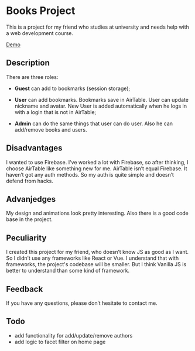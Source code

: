# Books Project

This is a project for my friend who studies at university and needs help with a web development course.

[Demo](https://books-university-project.netlify.app/)

## Description

There are three roles:

- **Guest** can add to bookmarks (session storage);

- **User** can add bookmarks. Bookmarks save in AirTable. User can update nickname and avatar. New User is added automatically when he logs in with a login that is not in AirTable;

- **Admin** can do the same things that user can do user. Also he can add/remove books and users.

## Disadvantages
I wanted to use Firebase. I've worked a lot with Firebase, so after thinking, I choose AirTable like something new for me.
AirTable isn’t equal Firebase. It haven’t got any auth methods. So my auth is quite simple and doesn’t defend from hacks.

## Advanjedges
My design and animations look pretty interesting.
Also there is a good code base in the project.

## Peculiarity
I created this project for my friend, who doesn’t know JS as good as I want. So I didn’t use any frameworks like React or Vue.
I understand that with frameworks, the project's codebase will be smaller. But I think Vanilla JS is better to understand than some kind of framework.

## Feedback
If you have any questions, please don’t hesitate to contact me.

## Todo
- add functionality for add/update/remove authors
- add logic to facet filter on home page
